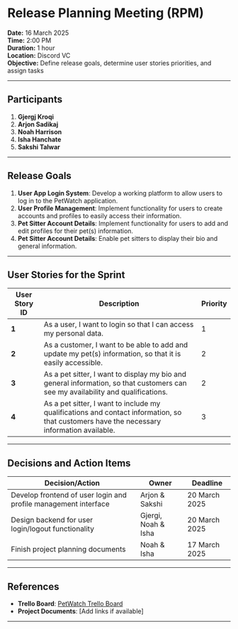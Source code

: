 # **Release Planning Meeting (RPM)**  

**Date:** 16 March 2025  
**Time:** 2:00 PM  
**Duration:** 1 hour  
**Location:** Discord VC  
**Objective:** Define release goals, determine user stories priorities, and assign tasks

---

## **Participants**  
1. **Gjergj Kroqi**  
2. **Arjon Sadikaj**  
3. **Noah Harrison**  
4. **Isha Hanchate**  
5. **Sakshi Talwar** 

---

## **Release Goals**
1. **User App Login System**: Develop a working platform to allow users to log in to the PetWatch application.  
2. **User Profile Management**: Implement functionality for users to create accounts and profiles to easily access their information.  
3. **Pet Sitter Account Details**: Implement functionality for users to add and edit profiles for their pet(s) information. 
4. **Pet Sitter Account Details**: Enable pet sitters to display their bio and general information.  

---

## **User Stories for the Sprint**
| **User Story ID**    | **Description**                                  | **Priority** |
|----------------------|--------------------------------------------------|--------------|
| **1**          | As a user, I want to login so that I can access my personal data.    | 1         |
| **2**          | As a customer, I want to be able to add and update my pet(s) information, so that it is easily accessible.    | 2         |
| **3**          | As a pet sitter, I want to display my bio and general information, so that customers can see my availability and qualifications.  | 2         |
| **4**          | As a pet sitter, I want to include my qualifications and contact information, so that customers have the necessary information available.          | 3         |

---

## **Decisions and Action Items**
| **Decision/Action**                               | **Owner**          | **Deadline**     |
|---------------------------------------------------|--------------------|------------------|
| Develop frontend of user login and profile management interface | Arjon & Sakshi | 20 March 2025 |
| Design backend for user login/logout functionality     | Gjergi, Noah & Isha  | 20 March 2025 |
| Finish project planning documents | Noah & Isha | 17 March 2025 |

---

## **References**  
- **Trello Board**: [PetWatch Trello Board](https://trello.com/b/YC25RfjL/petwatch)  
- **Project Documents**: [Add links if available]  

---
